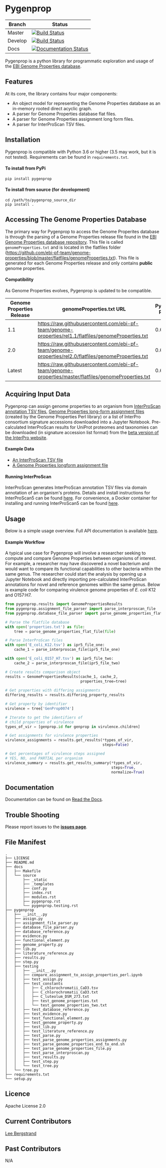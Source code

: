 
# Pygenprop
| Branch 	|  Status 	|
|---------	|----------------------------------------------------------------------------------------------------------------------------	|
| Master 	| [![Build Status](https://travis-ci.org/Micromeda/pygenprop.svg?branch=master)](https://travis-ci.org/Micromeda/pygenprop) 	|
| Develop 	| [![Build Status](https://travis-ci.org/Micromeda/pygenprop.svg?branch=develop)](https://travis-ci.org/Micromeda/pygenprop) 	|
| Docs 	    | [![Documentation Status](https://readthedocs.org/projects/pygenprop/badge/?version=latest)](https://pygenprop.readthedocs.io/en/latest/?badge=latest)


Pygenprop is a python library for programmatic exploration and usage of the [EBI Genome Properties database](https://github.com/ebi-pf-team/genome-properties).   

Features
--------

At its core, the library contains four major components:

- An object model for representing the Genome Properties database as an in-memory rooted direct acyclic graph.
- A parser for Genome Properties database flat files.
- A parser for Genome Properties assignment long form files.
- A parser for InterProScan TSV files.

Installation
------------

Pygenprop is compatible with Python 3.6 or higher (3.5 may work, but it is not tested). Requirements can be found in ```requirements.txt```.

#### To install from PyPi

```shell
pip install pygenprop
```

#### To install from source (for development)

```shell
cd /path/to/pygenprop_source_dir
pip install .
```

Accessing The Genome Properties Database
----------------------------------------

The primary way for Pygenprop to access the Genome Properites database is through the parsing of a Genome Properties release file found in the [EBI Genome Properties database repository](https://github.com/ebi-pf-team/genome-properties). This file is called ```genomeProperties.txt``` and is located in the flatfiles folder (https://github.com/ebi-pf-team/genome-properties/blob/master/flatfiles/genomeProperties.txt). This file is generated for each Genome Properties release and only contains **public** genome properties.

#### Compatibility

As Genome Properties evolves, Pygenprop is updated to be compatible.

| Genome Properties Release 	| genomeProperties.txt URL	| Pygenprop Release 	|
|---------------------------	|----------------------	    |-------------------	|
| 1.1 	| https://raw.githubusercontent.com/ebi-pf-team/genome-properties/rel1.1/flatfiles/genomeProperties.txt 	| 0.6 	|
| 2.0 	|  https://raw.githubusercontent.com/ebi-pf-team/genome-properties/rel2.0/flatfiles/genomeProperties.txt	| 0.6 	|
| Latest    | https://raw.githubusercontent.com/ebi-pf-team/genome-properties/master/flatfiles/genomeProperties.txt | 0.6

Acquiring Input Data
--------------------

Pygenprop can assign genome properties to an organism from [InterProScan annotation TSV files](https://github.com/ebi-pf-team/interproscan/wiki/OutputFormats#tab-separated-values-format-tsv), [Genome Properties long-form assignment files](https://github.com/Micromeda/pygenprop/blob/master/pygenprop/testing/test_constants/C_chlorochromatii_CaD3.txt) (created by the Genome Properties Perl library) or a list of InterPro consortium signature accessions downloaded into a Jupyter Notebook. Pre-calculated InterProScan results for UniProt proteomes and taxonomies can be downloaded (in signature accession list format) from the [beta version of the InterPro website](https://www.ebi.ac.uk/interpro/beta/proteome/uniprot/#table).

#### Example Data

- [An InterProScan TSV file](https://github.com/Micromeda/pygenprop/blob/master/pygenprop/testing/test_constants/C_chlorochromatii_CaD3.tsv)
- [A Genome Properties longform assignment file](https://github.com/Micromeda/pygenprop/blob/master/pygenprop/testing/test_constants/C_chlorochromatii_CaD3.txt)

#### Running InterProScan

InterProScan generates InterProScan annotation TSV files via domain annotation of an organism's proteins. Details and install instructions for InterProScan5 can be found [here](https://github.com/ebi-pf-team/interproscan/wiki). For convenience, a Docker container for installing and running InterProScan5 can be found [here](https://github.com/Micromeda/InterProScan-Docker).

Usage
-----

Below is a simple usage overview. Full API documentation is available [here](https://pygenprop.readthedocs.io/en/latest/py-modindex.html).

#### Example Workflow

A typical use case for Pygenprop will involve a researcher seeking to compute and compare Genome Properties between organisms of interest. For example, a researcher may have discovered a novel bacterium and would want to compare its functional capabilities to other bacteria within the same genus. The researcher could start the analysis by opening up a Jupyter Notebook and directly importing pre-calculated InterProScan annotations for novel and reference genomes within the same genus. Below is example code for comparing virulence genome properties of *E. coli* K12 and O157:H7.

```python
from pygenprop.results import GenomePropertiesResults
from pygenprop.assignment_file_parser import parse_interproscan_file
from pygenprop.database_file_parser import parse_genome_properties_flat_file

# Parse the flatfile database
with open('properties.txt') as file:
    tree = parse_genome_properties_flat_file(file)

# Parse InterProScan files
with open('E_coli_K12.tsv') as ipr5_file_one:
    cache_1 = parse_interproscan_file(ipr5_file_one)

with open('E_coli_O157_H7.tsv') as ipr5_file_two:
    cache_2 = parse_interproscan_file(ipr5_file_two)

# Create results comparison object
results = GenomePropertiesResults(cache_1, cache_2, 
                                  properties_tree=tree)
                                          
# Get properties with differing assignments
differing_results = results.differing_property_results

# Get property by identifier
virulence = tree['GenProp0074']

# Iterate to get the identifiers of 
# child properties of virulence
types_of_vir = [genprop.id for genprop in virulence.children]

# Get assignments for virulence properties
virulence_assignments = results.get_results(*types_of_vir, 
                                            steps=False)

# Get percentages of virulence steps assigned 
# YES, NO, and PARTIAL per organism
virulence_summary = results.get_results_summary(*types_of_vir, 
                                                steps=True, 
                                                normalize=True)
```



Documentation
-------------
Documentation can be found on [Read the Docs](http://pygenprop.rtfd.io/). 

Trouble Shooting
----------------

Please report issues to the **[issues page](https://github.com/Micromeda/pygenprop/issues)**.

File Manifest
-------------
```
.
├── LICENSE
├── README.md
├── docs
│   ├── Makefile
│   └── source
│       ├── _static
│       ├── _templates
│       ├── conf.py
│       ├── index.rst
│       ├── modules.rst
│       ├── pygenprop.rst
│       └── pygenprop.testing.rst
├── pygenprop
│   ├── __init__.py
│   ├── assign.py
│   ├── assignment_file_parser.py
│   ├── database_file_parser.py
│   ├── database_reference.py
│   ├── evidence.py
│   ├── functional_element.py
│   ├── genome_property.py
│   ├── lib.py
│   ├── literature_reference.py
│   ├── results.py
│   ├── step.py
│   ├── testing
│   │   ├── __init__.py
│   │   ├── compare_assignment_to_assign_properties_perl.ipynb
│   │   ├── test_assign.py
│   │   ├── test_constants
│   │   │   ├── C_chlorochromatii_CaD3.tsv
│   │   │   ├── C_chlorochromatii_CaD3.txt
│   │   │   ├── C_luteolum_DSM_273.txt
│   │   │   ├── test_genome_properties.txt
│   │   │   └── test_genome_properties_two.txt
│   │   ├── test_database_reference.py
│   │   ├── test_evidence.py
│   │   ├── test_functional_element.py
│   │   ├── test_genome_property.py
│   │   ├── test_lib.py
│   │   ├── test_literature_reference.py
│   │   ├── test_parse.py
│   │   ├── test_parse_genome_properties_assignments.py
│   │   ├── test_parse_genome_properties_end_to_end.sh
│   │   ├── test_parse_genome_properties_file.py
│   │   ├── test_parse_interproscan.py
│   │   ├── test_results.py
│   │   ├── test_step.py
│   │   └── test_tree.py
│   └── tree.py
├── requirements.txt
└── setup.py
```

Licence
-------

Apache License 2.0

Current Contributors
--------------------

[Lee Bergstrand](http://github.com/LeeBergstrand)

Past Contributors
-----------------

N/A
